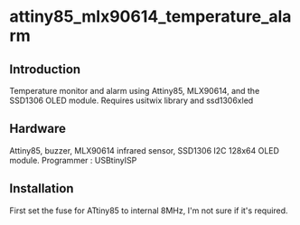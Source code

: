 # attiny85_mlx90614_temperature_alarm


Introduction
------------
Temperature monitor and alarm using Attiny85, MLX90614, and the SSD1306 OLED module.
Requires usitwix library and ssd1306xled

Hardware
--------
Attiny85, buzzer, MLX90614 infrared sensor, SSD1306 I2C 128x64 OLED module.
Programmer : USBtinyISP

Installation
------------
First set the fuse for ATtiny85 to internal 8MHz, I'm not sure if it's required.

